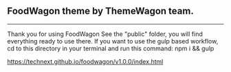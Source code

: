 ## FoodWagon theme by ThemeWagon team.
---
Thank you for using FoodWagon See the "public" folder, you will find everything ready to use there. If you want to use the gulp based workflow, cd to this directory in your terminal and run this command: npm i && gulp

https://technext.github.io/foodwagon/v1.0.0/index.html